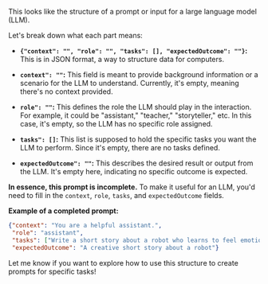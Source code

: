 This looks like the structure of a prompt or input for a large language model (LLM). 

Let's break down what each part means:

* **`{"context": "", "role": "", "tasks": [], "expectedOutcome": ""}`:**  This is in JSON format, a way to structure data for computers.

* **`context": ""`:** This field is meant to provide background information or a scenario for the LLM to understand. Currently, it's empty, meaning there's no context provided.

* **`role": ""`:** This defines the role the LLM should play in the interaction. For example, it could be "assistant," "teacher," "storyteller," etc.  In this case, it's empty, so the LLM has no specific role assigned.

* **`tasks": []`:** This list is supposed to hold the specific tasks you want the LLM to perform.  Since it's empty, there are no tasks defined.

* **`expectedOutcome": ""`:** This describes the desired result or output from the LLM. It's empty here, indicating no specific outcome is expected.


**In essence, this prompt is incomplete.**  To make it useful for an LLM, you'd need to fill in the `context`, `role`, `tasks`, and `expectedOutcome` fields.

**Example of a completed prompt:**

```json
{"context": "You are a helpful assistant.",
 "role": "assistant",
 "tasks": ["Write a short story about a robot who learns to feel emotions."],
 "expectedOutcome": "A creative short story about a robot"}
``` 



Let me know if you want to explore how to use this structure to create prompts for specific tasks!

